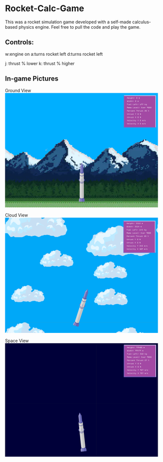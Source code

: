 # Rocket-Calc-Game
This was a rocket simulation game developed with a self-made calculus-based physics engine. Feel free to pull the code and play the game. 

## Controls:

w:engine on
a:turns rocket left
d:turns rocket left

j: thrust % lower
k: thrust % higher

## In-game Pictures

Ground View
![ground](1rground.png)

Cloud View
![ground](1rcloud.png)

Space View
![ground](1rspace.png)

